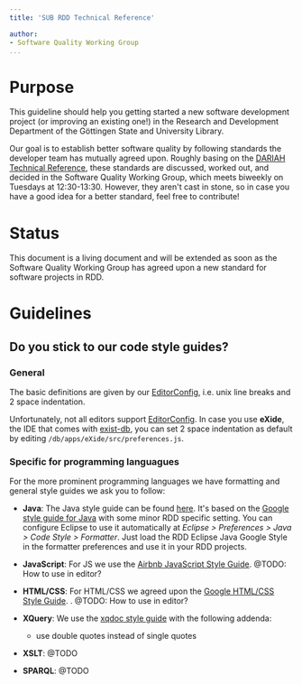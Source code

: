 ```yaml
---
title: 'SUB RDD Technical Reference'

author:
- Software Quality Working Group
...
```




# Purpose

This guideline should help you getting started a new software development project (or improving an existing one!) in the Research and Development Department of the Göttingen State and University Library.

Our goal is to establish better software quality by following standards the developer team has mutually agreed upon. Roughly basing on the [DARIAH Technical Reference](https://dariah-eric.github.io/technical-reference/), these standards are discussed, worked out, and decided in the Software Quality Working Group, which meets biweekly on Tuesdays at 12:30-13:30. However, they aren't cast in stone, so in case you have a good idea for a better standard, feel free to contribute!


# Status

This document is a living document and will be extended as soon as the Software Quality Working Group has agreed upon a new standard for software projects in RDD.



# Guidelines

## Do you stick to our code style guides?

### General

The basic definitions are given by our [EditorConfig](http://editorconfig.org/),
i.e. unix line breaks and 2 space indentation.

Unfortunately, not all editors support [EditorConfig](http://editorconfig.org/).
In case you use **eXide**, the IDE that comes with [exist-db](http://exist-db.org/),
you can set 2 space indentation as default by editing `/db/apps/eXide/src/preferences.js`.



### Specific for programming languagues

For the more prominent programming languages we have formatting and general style guides we ask you to follow:

-   **Java**: The Java style guide can be found [here](./styles/rdd-eclipse-java-google-style.xml). It's based on the [Google style guide for Java](https://github.com/google/styleguide) with some minor RDD specific setting. You can configure Eclipse to use it automatically at *Eclipse &gt; Preferences &gt; Java &gt; Code Style &gt; Formatter*. Just load the RDD Eclipse Java Google Style in the formatter preferences and use it in your RDD projects.

-   **JavaScript**: For JS we use the [Airbnb JavaScript Style
    Guide](https://github.com/airbnb/javascript). @TODO: How to use in
    editor?

-   **HTML/CSS**: For HTML/CSS we agreed upon the [Google HTML/CSS Style
    Guide](https://google.github.io/styleguide/htmlcssguide.html). .
    @TODO: How to use in editor?

- 	**XQuery**: We use the [xqdoc style guide](http://xqdoc.org/xquery-style.pdf) with the following addenda:
	- use double quotes instead of single quotes

-   **XSLT**: @TODO

-   **SPARQL**: @TODO
